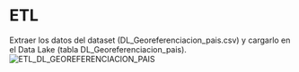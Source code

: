 # ETL
Extraer los datos del dataset (DL_Georeferenciacion_pais.csv) y cargarlo en el Data Lake (tabla DL_Georeferenciacion_pais).
![ETL_DL_GEOREFERENCIACION_PAIS](https://github.com/user-attachments/assets/89988876-f558-472f-91e0-eccdce2662be)
